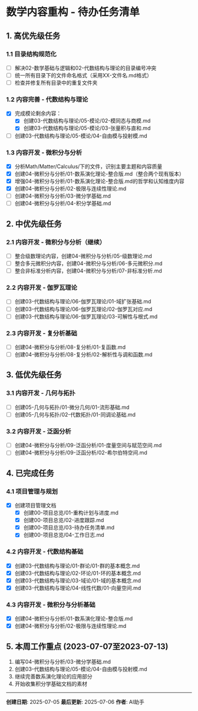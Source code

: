 # 数学内容重构 - 待办任务清单

## 1. 高优先级任务

### 1.1 目录结构规范化

- [ ] 解决02-数学基础与逻辑和02-代数结构与理论的目录编号冲突
- [ ] 统一所有目录下的文件命名格式（采用XX-文件名.md格式）
- [ ] 检查并修复所有目录中的重复文件夹

### 1.2 内容完善 - 代数结构与理论

- [x] 完成模论剩余内容：
  - [x] 创建03-代数结构与理论/05-模论/02-模同态与商模.md
  - [x] 创建03-代数结构与理论/05-模论/03-张量积与直和.md
- [ ] 创建03-代数结构与理论/05-模论/04-自由模与投射模.md

### 1.3 内容开发 - 微积分与分析

- [x] 分析Math/Matter/Calculus/下的文件，识别主要主题和内容质量
- [x] 创建04-微积分与分析/01-数系演化理论-整合版.md（整合两个现有版本）
- [x] 增强04-微积分与分析/01-数系演化理论-整合版.md的哲学和认知维度内容
- [x] 创建04-微积分与分析/02-极限与连续性理论.md
- [ ] 创建04-微积分与分析/03-微分学基础.md
- [ ] 创建04-微积分与分析/04-积分学基础.md

## 2. 中优先级任务

### 2.1 内容开发 - 微积分与分析（继续）

- [ ] 整合级数理论内容，创建04-微积分与分析/05-级数理论.md
- [ ] 整合多元微积分内容，创建04-微积分与分析/06-多元微积分.md
- [ ] 整合非标准分析内容，创建04-微积分与分析/07-非标准分析.md

### 2.2 内容开发 - 伽罗瓦理论

- [ ] 创建03-代数结构与理论/06-伽罗瓦理论/01-域扩张基础.md
- [ ] 创建03-代数结构与理论/06-伽罗瓦理论/02-伽罗瓦对应.md
- [ ] 创建03-代数结构与理论/06-伽罗瓦理论/03-可解性与根式.md

### 2.3 内容开发 - 复分析基础

- [ ] 创建04-微积分与分析/08-复分析/01-复函数.md
- [ ] 创建04-微积分与分析/08-复分析/02-解析性与调和函数.md

## 3. 低优先级任务

### 3.1 内容开发 - 几何与拓扑

- [ ] 创建05-几何与拓扑/01-微分几何/01-流形基础.md
- [ ] 创建05-几何与拓扑/02-代数拓扑/01-同调论基础.md

### 3.2 内容开发 - 泛函分析

- [ ] 创建04-微积分与分析/09-泛函分析/01-度量空间与赋范空间.md
- [ ] 创建04-微积分与分析/09-泛函分析/02-希尔伯特空间.md

## 4. 已完成任务

### 4.1 项目管理与规划

- [x] 创建项目管理文档
  - [x] 创建00-项目总览/01-重构计划与进度.md
  - [x] 创建00-项目总览/02-进度跟踪.md
  - [x] 创建00-项目总览/03-待办任务清单.md
  - [x] 创建00-项目总览/04-工作日志.md

### 4.2 内容开发 - 代数结构基础

- [x] 创建03-代数结构与理论/01-群论/01-群的基本概念.md
- [x] 创建03-代数结构与理论/02-环论/01-环的基本概念.md
- [x] 创建03-代数结构与理论/03-域论/01-域的基本概念.md
- [x] 创建03-代数结构与理论/04-线性代数/01-向量空间.md

### 4.3 内容开发 - 微积分与分析基础

- [x] 创建04-微积分与分析/01-数系演化理论-整合版.md
- [x] 创建04-微积分与分析/02-极限与连续性理论.md

## 5. 本周工作重点 (2023-07-07至2023-07-13)

1. 编写04-微积分与分析/03-微分学基础.md
2. 创建03-代数结构与理论/05-模论/04-自由模与投射模.md
3. 继续完善数系演化理论的应用部分
4. 开始收集积分学基础文档的素材

---

**创建日期**: 2025-07-05
**最后更新**: 2025-07-06
**作者**: AI助手
